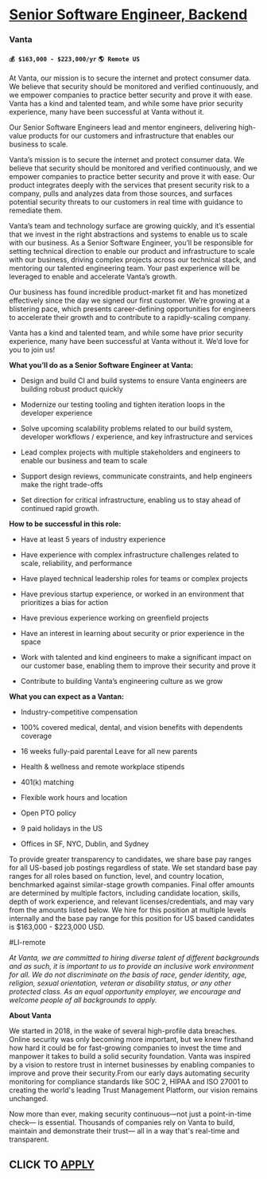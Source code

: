 # [Senior Software Engineer, Backend](https://www.remotewlb.com/apply/senior-software-engineer-backend-132449)  
### Vanta  
#### `💰 $163,000 - $223,000/yr` `🌎 Remote US`  

At Vanta, our mission is to secure the internet and protect consumer data. We believe that security should be monitored and verified continuously, and we empower companies to practice better security and prove it with ease. Vanta has a kind and talented team, and while some have prior security experience, many have been successful at Vanta without it.

Our Senior Software Engineers lead and mentor engineers, delivering high-value products for our customers and infrastructure that enables our business to scale.

Vanta’s mission is to secure the internet and protect consumer data. We believe that security should be monitored and verified continuously, and we empower companies to practice better security and prove it with ease. Our product integrates deeply with the services that present security risk to a company, pulls and analyzes data from those sources, and surfaces potential security threats to our customers in real time with guidance to remediate them.

Vanta’s team and technology surface are growing quickly, and it’s essential that we invest in the right abstractions and systems to enable us to scale with our business. As a Senior Software Engineer, you’ll be responsible for setting technical direction to enable our product and infrastructure to scale with our business, driving complex projects across our technical stack, and mentoring our talented engineering team. Your past experience will be leveraged to enable and accelerate Vanta’s growth.

Our business has found incredible product-market fit and has monetized effectively since the day we signed our first customer. We’re growing at a blistering pace, which presents career-defining opportunities for engineers to accelerate their growth and to contribute to a rapidly-scaling company.

Vanta has a kind and talented team, and while some have prior security experience, many have been successful at Vanta without it. We’d love for you to join us!

 **What you’ll do as a Senior Software Engineer at Vanta:**

  * Design and build CI and build systems to ensure Vanta engineers are building robust product quickly

  * Modernize our testing tooling and tighten iteration loops in the developer experience

  * Solve upcoming scalability problems related to our build system, developer workflows / experience, and key infrastructure and services

  * Lead complex projects with multiple stakeholders and engineers to enable our business and team to scale

  * Support design reviews, communicate constraints, and help engineers make the right trade-offs

  * Set direction for critical infrastructure, enabling us to stay ahead of continued rapid growth.

 **How to be successful in this role:**

  * Have at least 5 years of industry experience

  * Have experience with complex infrastructure challenges related to scale, reliability, and performance

  * Have played technical leadership roles for teams or complex projects

  * Have previous startup experience, or worked in an environment that prioritizes a bias for action

  * Have previous experience working on greenfield projects

  * Have an interest in learning about security or prior experience in the space

  * Work with talented and kind engineers to make a significant impact on our customer base, enabling them to improve their security and prove it

  * Contribute to building Vanta’s engineering culture as we grow

 **What you can expect as a Vantan:**

  * Industry-competitive compensation

  * 100% covered medical, dental, and vision benefits with dependents coverage

  * 16 weeks fully-paid parental Leave for all new parents

  * Health & wellness and remote workplace stipends

  * 401(k) matching

  * Flexible work hours and location

  * Open PTO policy

  * 9 paid holidays in the US

  * Offices in SF, NYC, Dublin, and Sydney

To provide greater transparency to candidates, we share base pay ranges for all US-based job postings regardless of state. We set standard base pay ranges for all roles based on function, level, and country location, benchmarked against similar-stage growth companies. Final offer amounts are determined by multiple factors, including candidate location, skills, depth of work experience, and relevant licenses/credentials, and may vary from the amounts listed below. We hire for this position at multiple levels internally and the base pay range for this position for US based candidates is $163,000 - $223,000 USD.

#LI-remote

 _At Vanta, we are committed to hiring diverse talent of different backgrounds and as such, it is important to us to provide an inclusive work environment for all. We do not discriminate on the basis of race, gender identity, age, religion, sexual orientation, veteran or disability status, or any other protected class. As an equal opportunity employer, we encourage and welcome people of all backgrounds to apply._

 **About Vanta**

We started in 2018, in the wake of several high-profile data breaches. Online security was only becoming more important, but we knew firsthand how hard it could be for fast-growing companies to invest the time and manpower it takes to build a solid security foundation. Vanta was inspired by a vision to restore trust in internet businesses by enabling companies to improve and prove their security.From our early days automating security monitoring for compliance standards like SOC 2, HIPAA and ISO 27001 to creating the world's leading Trust Management Platform, our vision remains unchanged.

Now more than ever, making security continuous—not just a point-in-time check— is essential. Thousands of companies rely on Vanta to build, maintain and demonstrate their trust— all in a way that's real-time and transparent.

  
## CLICK TO [APPLY](https://www.remotewlb.com/apply/senior-software-engineer-backend-132449)

